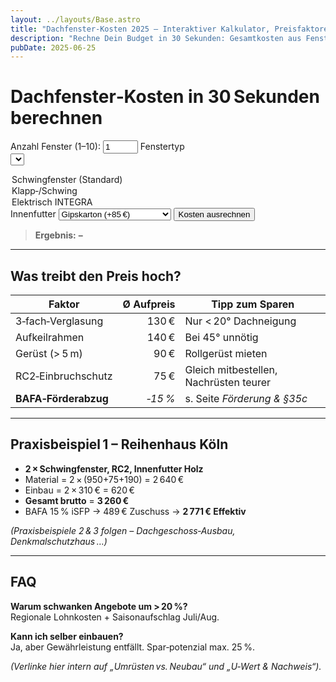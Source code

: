 ```yaml
---
layout: ../layouts/Base.astro
title: "Dachfenster‑Kosten 2025 – Interaktiver Kalkulator, Preisfaktoren & Praxisbeispiele"
description: "Rechne Dein Budget in 30 Sekunden: Gesamtkosten aus Fenstertyp, Größe, Innenfutter & Einbauhöhe – plus 3 Praxisfälle."
pubDate: 2025‑06‑25
---
```


# Dachfenster‑Kosten in 30 Sekunden berechnen

<label>Anzahl Fenster (1–10): <input id="qty" type="number" min="1" max="10" value="1"></label>
<label>Fenstertyp  
<select id="type">
  <option value="0">Schwingfenster (Standard)</option>
  <option value="180">Klapp‑/Schwing</option>
  <option value="290">Elektrisch INTEGRA</option>
</select></label>
<label>Innenfutter  
<select id="liner">
  <option value="85">Gipskarton (+85 €)</option>
  <option value="190">Holz weiß lackiert (+190 €)</option>
  <option value="0">Keins (Eigenleistung)</option>
</select></label>
<button onclick="calc()">Kosten ausrechnen</button>

> **Ergebnis:** <span id="result" style="font-weight:bold">–</span>

<script is:inline>
  function calc(){
    const q = +document.getElementById('qty').value||1;
    const base = 950;
    const typeUp = +document.getElementById('type').value;
    const liner = +document.getElementById('liner').value;
    const labour = 330;
    const total = (base+typeUp+liner+labour)*q;
    document.getElementById('result').innerText =
      total.toLocaleString('de‑DE') + " € inkl. MwSt.";
  }
</script>

---

## Was treibt den Preis hoch?

| Faktor | Ø Aufpreis | Tipp zum Sparen |
|--------|-----------:|-----------------|
| 3‑fach‑Verglasung | 130 € | Nur < 20° Dachneigung |
| Aufkeilrahmen | 140 € | Bei 45° unnötig |
| Gerüst (> 5 m) | 90 € | Rollgerüst mieten |
| RC2‑Einbruchschutz | 75 € | Gleich mitbestellen, Nachrüsten teurer |
| **BAFA‑Förderabzug** | *‑15 %* | s. Seite *Förderung & §35c* |

---

## Praxisbeispiel 1 – Reihenhaus Köln

- **2 × Schwingfenster, RC2, Innenfutter Holz**  
- Material = 2 × (950+75+190) = 2 640 €  
- Einbau = 2 × 310 € = 620 €  
- **Gesamt brutto** = **3 260 €**  
- BAFA 15 % iSFP → 489 € Zuschuss → **2 771 € Effektiv**

*(Praxisbeispiele 2 & 3 folgen – Dachgeschoss‑Ausbau, Denkmalschutzhaus …)*

---

## FAQ

**Warum schwanken Angebote um > 20 %?**  
Regionale Lohnkosten + Saisonaufschlag Juli/Aug.

**Kann ich selber einbauen?**  
Ja, aber Gewährleistung entfällt. Spar‑potenzial max. 25 %.

*(Verlinke hier intern auf „Umrüsten vs. Neubau“ und „U‑Wert & Nachweis“).*
